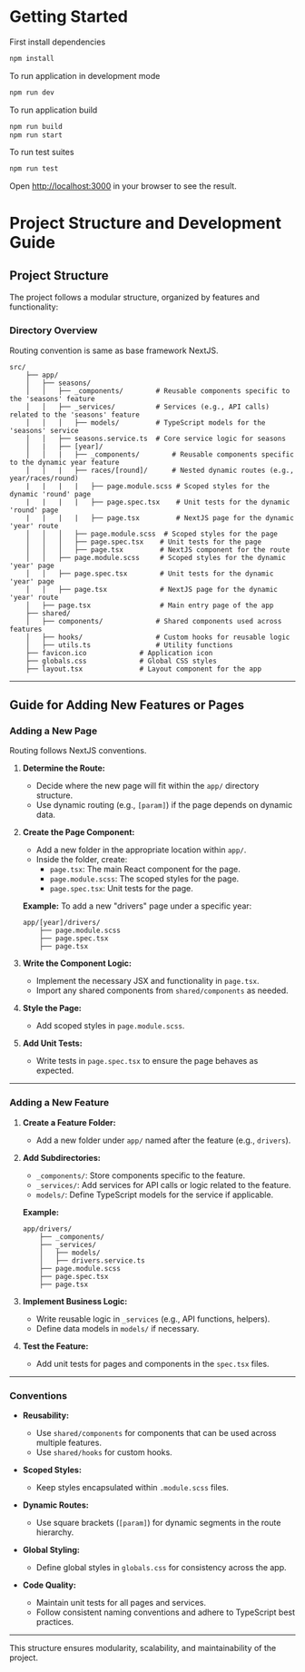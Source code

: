 # Getting Started
First install dependencies
```bash
npm install
```
To run application in development mode
```bash
npm run dev
```
To run application build
```bash
npm run build
npm run start
```
To run test suites 
```bash
npm run test
```

Open [http://localhost:3000](http://localhost:3000) in your browser to see the result.


# Project Structure and Development Guide

## Project Structure

The project follows a modular structure, organized by features and functionality:

### **Directory Overview**
Routing convention is same as base framework NextJS.
```
src/
	├── app/
	│   ├── seasons/
	│   │   ├── _components/        # Reusable components specific to the 'seasons' feature
	│   │   ├── _services/          # Services (e.g., API calls) related to the 'seasons' feature
	│   │   │   ├── models/         # TypeScript models for the 'seasons' service
	│   │   ├── seasons.service.ts  # Core service logic for seasons
	│   |   ├── [year]/
	│   │   |   ├── _components/        # Reusable components specific to the dynamic year feature
	│   │   |   ├── races/[round]/      # Nested dynamic routes (e.g., year/races/round)
	|   |   |   |   ├── page.module.scss # Scoped styles for the dynamic 'round' page
	|   |   |   |   ├── page.spec.tsx    # Unit tests for the dynamic 'round' page
	|   |   |   |   ├── page.tsx         # NextJS page for the dynamic 'year' route
	│   │   │   ├── page.module.scss  # Scoped styles for the page
	│   │   │   ├── page.spec.tsx    # Unit tests for the page
	│   │   │   ├── page.tsx         # NextJS component for the route
	│   │   ├── page.module.scss     # Scoped styles for the dynamic 'year' page
	│   │   ├── page.spec.tsx        # Unit tests for the dynamic 'year' page
	│   │   ├── page.tsx             # NextJS page for the dynamic 'year' route
	│   ├── page.tsx                 # Main entry page of the app
	├── shared/
	│   ├── components/             # Shared components used across features
	│   ├── hooks/                  # Custom hooks for reusable logic
	│   ├── utils.ts                # Utility functions
	├── favicon.ico             # Application icon
	├── globals.css             # Global CSS styles
	├── layout.tsx              # Layout component for the app
``` 

----------

## Guide for Adding New Features or Pages

### **Adding a New Page**
Routing follows NextJS conventions.

1.  **Determine the Route:**
    
    -   Decide where the new page will fit within the `app/` directory structure.
    -   Use dynamic routing (e.g., `[param]`) if the page depends on dynamic data.
2.  **Create the Page Component:**
    
    -   Add a new folder in the appropriate location within `app/`.
    -   Inside the folder, create:
        -   `page.tsx`: The main React component for the page.
        -   `page.module.scss`: The scoped styles for the page.
        -   `page.spec.tsx`: Unit tests for the page.
    
    **Example:** To add a new "drivers" page under a specific year:
    
    
    ```
    app/[year]/drivers/
	    ├── page.module.scss
	    ├── page.spec.tsx
	    ├── page.tsx
    ``` 
    
3.  **Write the Component Logic:**
    
    -   Implement the necessary JSX and functionality in `page.tsx`.
    -   Import any shared components from `shared/components` as needed.
4.  **Style the Page:**
    
    -   Add scoped styles in `page.module.scss`.
5.  **Add Unit Tests:**
    
    -   Write tests in `page.spec.tsx` to ensure the page behaves as expected.

----------

### **Adding a New Feature**

1.  **Create a Feature Folder:**
    
    -   Add a new folder under `app/` named after the feature (e.g., `drivers`).
2.  **Add Subdirectories:**
    
    -   `_components/`: Store components specific to the feature.
    -   `_services/`: Add services for API calls or logic related to the feature.
    -   `models/`: Define TypeScript models for the service if applicable.
    
    **Example:**
    
   
    
    ```
    app/drivers/
	    ├── _components/
	    ├── _services/
	    │   ├── models/
	    │   ├── drivers.service.ts
	    ├── page.module.scss
	    ├── page.spec.tsx
	    ├── page.tsx
    ``` 
    
3.  **Implement Business Logic:**
    
    -   Write reusable logic in `_services` (e.g., API functions, helpers).
    -   Define data models in `models/` if necessary.
4.  **Test the Feature:**
    -   Add unit tests for pages and components in the `spec.tsx` files.

----------

### **Conventions**

-   **Reusability:**
    
    -   Use `shared/components` for components that can be used across multiple features.
    -   Use `shared/hooks` for custom hooks.
-   **Scoped Styles:**
    
    -   Keep styles encapsulated within `.module.scss` files.
-   **Dynamic Routes:**
    
    -   Use square brackets (`[param]`) for dynamic segments in the route hierarchy.
-   **Global Styling:**
    
    -   Define global styles in `globals.css` for consistency across the app.
-   **Code Quality:**
    
    -   Maintain unit tests for all pages and services.
    -   Follow consistent naming conventions and adhere to TypeScript best practices.

----------

This structure ensures modularity, scalability, and maintainability of the project.
